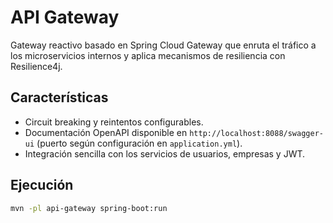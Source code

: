 # API Gateway

Gateway reactivo basado en Spring Cloud Gateway que enruta el tráfico a los microservicios internos y aplica mecanismos de resiliencia con Resilience4j.

## Características

- Circuit breaking y reintentos configurables.
- Documentación OpenAPI disponible en `http://localhost:8088/swagger-ui` (puerto según configuración en `application.yml`).
- Integración sencilla con los servicios de usuarios, empresas y JWT.

## Ejecución

```bash
mvn -pl api-gateway spring-boot:run
```
